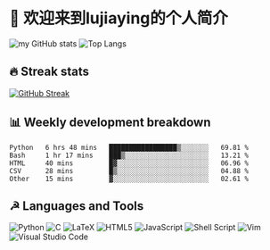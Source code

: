 # 👋 欢迎来到lujiaying的个人简介 

![my GitHub stats](https://github-readme-stats.vercel.app/api?username=lujiaying&theme=default&show_icons=true&locale=en&count_private=true) ![Top Langs](https://github-readme-stats.vercel.app/api/top-langs/?username=lujiaying&layout=compact&hide=jupyter%20notebook)

## 🔥 Streak stats
[![GitHub Streak](https://github-readme-streak-stats.herokuapp.com/?user=lujiaying)](https://git.io/streak-stats)

## 📊 Weekly development breakdown
<!--START_SECTION:waka-->

```text
Python   6 hrs 48 mins   █████████████████▒░░░░░░░   69.81 %
Bash     1 hr 17 mins    ███▒░░░░░░░░░░░░░░░░░░░░░   13.21 %
HTML     40 mins         █▓░░░░░░░░░░░░░░░░░░░░░░░   06.96 %
CSV      28 mins         █▒░░░░░░░░░░░░░░░░░░░░░░░   04.88 %
Other    15 mins         ▓░░░░░░░░░░░░░░░░░░░░░░░░   02.61 %
```

<!--END_SECTION:waka-->

## ☭ Languages and Tools
![Python](https://img.shields.io/badge/python-3670A0?style=for-the-badge&logo=python&logoColor=ffdd54) ![C](https://img.shields.io/badge/c-%2300599C.svg?style=for-the-badge&logo=c&logoColor=white) ![LaTeX](https://img.shields.io/badge/latex-%23008080.svg?style=for-the-badge&logo=latex&logoColor=white) 	![HTML5](https://img.shields.io/badge/html5-%23E34F26.svg?style=for-the-badge&logo=html5&logoColor=white) ![JavaScript](https://img.shields.io/badge/javascript-%23323330.svg?style=for-the-badge&logo=javascript&logoColor=%23F7DF1E) ![Shell Script](https://img.shields.io/badge/shell_script-%23121011.svg?style=for-the-badge&logo=gnu-bash&logoColor=white) ![Vim](https://img.shields.io/badge/VIM-%2311AB00.svg?style=for-the-badge&logo=vim&logoColor=white) ![Visual Studio Code](https://img.shields.io/badge/Visual%20Studio%20Code-0078d7.svg?style=for-the-badge&logo=visual-studio-code&logoColor=white)

<!--
**lujiaying/lujiaying** is a ✨ _special_ ✨ repository because its `README.md` (this file) appears on your GitHub profile.

Here are some ideas to get you started:

- 🔭 I’m currently working on ...
- 🌱 I’m currently learning ...
- 👯 I’m looking to collaborate on ...
- 🤔 I’m looking for help with ...
- 💬 Ask me about ...
- 📫 How to reach me: ...
- 😄 Pronouns: ...
- ⚡ Fun fact: ...
-->
